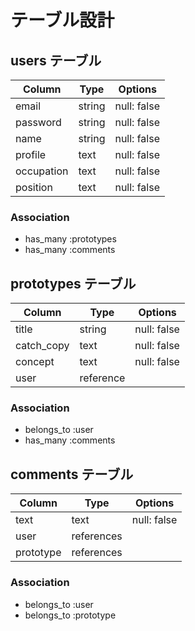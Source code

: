 # テーブル設計

## users テーブル

| Column    | Type   | Options     |
| --------  | ------ | ----------- |
| email     | string | null: false |
| password  | string | null: false |
| name      | string | null: false |
| profile   | text   | null: false |
| occupation| text   | null: false |
| position  | text   | null: false |

### Association

- has_many :prototypes
- has_many :comments



## prototypes テーブル

| Column      | Type      | Options     |
| ----------- | --------- | ----------- |
| title       | string    | null: false |
| catch_copy  | text      | null: false |
| concept     | text      | null: false |
| user        | reference |             |

### Association

- belongs_to :user
- has_many :comments



## comments テーブル

| Column   | Type       | Options                        |
| -------- | ---------- | ------------------------------ |
| text     | text       | null: false                    |
| user     | references |                                |
| prototype| references |                                |

### Association

- belongs_to :user
- belongs_to :prototype
